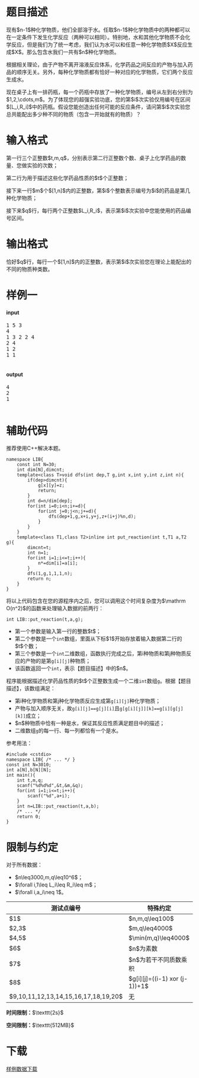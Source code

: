 # 题目描述

<p>现有$n-1$种化学物质，他们全部溶于水。任取$n-1$种化学物质中的两种都可以在一定条件下发生化学反应（两种可以相同）。特别地，水和其他化学物质不会化学反应，但是我们为了统一考虑，我们认为水可以和任意一种化学物质$X$反应生成$X$。那么包含水我们一共有$n$种化学物质。</p>
<p>根据相关理论，由于产物不离开溶液反应体系，化学药品之间反应的产物与加入药品的顺序无关。另外，每种化学物质都有恰好一种对应的化学物质，它们两个反应生成水。</p>
<p>现在桌子上有一排药瓶，每一个药瓶中存放了一种化学物质，编号从左到右分别为$1,2,\cdots,m$。为了体现您的超强实验功底，您的第$i$次实验仅用编号在区间$[L_i,R_i]$中的药瓶。假设您能创造出任何可能的反应条件，请问第$i$次实验您总共能配出多少种不同的物质（包含一开始就有的物质）？</p>

# 输入格式


<p>第一行三个正整数$t,m,q$，分别表示第二行正整数个数、桌子上化学药品的数量、您做实验的次数；</p>
<p>第二行为用于描述这些化学药品性质的$t$个正整数；</p>
<p>接下来一行$m$个$[1,n]$内的正整数，第$i$个整数表示编号为$i$的药品是第几种化学物质；</p>
<p>接下来$q$行，每行两个正整数$L_i,R_i$，表示第$i$次实验中您能使用的药品编号区间。</p>

# 输出格式


<p>恰好$q$行，每行一个$[1,n]$内的正整数，表示第$i$次实验您在理论上能配出的不同的物质种类数。</p>

# 样例一


<h4>input</h4>
<pre>1 5 3
4
1 3 2 2 4
2 4
1 2
1 1

</pre>

<h4>output</h4>
<pre>4
2
1

</pre>


# 辅助代码


<p>推荐使用C++解决本题。</p>
<pre><code class="sh_cpp">namespace LIB{
    const int N=30;
    int dim[N],dimcnt;
    template&lt;class T&gt;void dfs(int dep,T g,int x,int y,int z,int n){
        if(dep&gt;dimcnt){
            g[x][y]=z;
            return;
        }
        int d=n/dim[dep];
        for(int i=0;i&lt;n;i+=d){
            for(int j=0;j&lt;n;j+=d){
                dfs(dep+1,g,x+i,y+j,z+(i+j)%n,d);
            }
        }
    }
    template&lt;class T1,class T2&gt;inline int put_reaction(int t,T1 a,T2 g){
        dimcnt=t;
        int n=1;
        for(int i=1;i&lt;=t;i++){
            n*=dim[i]=a[i];
        }
        dfs(1,g,1,1,1,n);
        return n;
    }
}</code></pre>
<p>将以上代码包含在您的源程序内之后，您可以调用这个时间复杂度为$\mathrm O(n^2)$的函数来处理输入数据的前两行：</p>
<pre><code class="sh_cpp">int LIB::put_reaction(t,a,g);</code></pre>
<ul><li>第一个参数是输入第一行的整数$t$；</li>
<li>第二个参数是一个<code>int</code>数组，里面从下标$1$开始存放着输入数据第二行的$t$个数；</li>
<li>第三个参数是一个<code>int</code>二维数组，函数执行完成之后，第i种物质和第j种物质反应的产物的是第<code>g[i][j]</code>种物质；</li>
<li>该函数返回一个<code>int</code>，表示【题目描述】中的$n$。</li>
</ul><p>程序能根据描述化学药品性质的$t$个正整数生成一个二维<code>int</code>数组<code>g</code>。根据【题目描述】，该数组满足：</p>
<ul><li>第i种化学物质和第j种化学物质反应生成第<code>g[i][j]</code>种化学物质；</li>
<li>产物与加入顺序无关，故<code>g[i][j]==g[j][i]</code>且<code>g[g[i][j]][k]==g[i][g[j][k]]</code>成立；</li>
<li>$n$种物质中恰有一种是水，保证其反应性质满足题目中的描述；</li>
<li>二维数组<code>g</code>的每一行、每一列都恰有一个是水。</li>
</ul><p>参考用法：</p>
<pre><code class="sh_cpp">#include &lt;cstdio&gt;
namespace LIB{ /* ... */ }
const int N=3010;
int a[N],b[N][N];
int main(){
    int t,m,q;
    scanf(&#34;%d%d%d&#34;,&amp;t,&amp;m,&amp;q);
    for(int i=1;i&lt;=t;i++){
        scanf(&#34;%d&#34;,a+i);
    }
    int n=LIB::put_reaction(t,a,b);
    /* ... */
    return 0;
}</code></pre>

# 限制与约定


<p>对于所有数据：</p>
<ul><li>$n\leq3000,m,q\leq10^6$；</li>
<li>$\forall i,1\leq L_i\leq R_i\leq m$；</li>
<li>$\forall i,a_i\neq 1$。</li>
</ul><div class="table-responsive"><table class="table table-bordered table-text-center table-vertical-middle"><thead><tr><th width="200">测试点编号</th><th>特殊约定</th>
    </tr></thead><tbody><tr><td>$1$</td><td>$n,m,q\leq100$</td></tr><tr><td>$2,3$</td><td>$m,q\leq4000$</td></tr><tr><td>$4,5$</td><td>$\min(m,q)\leq4000$</td></tr><tr><td>$6$</td><td>$n$为素数</td></tr><tr><td>$7$</td><td>$n$为若干不同质数乘积</td></tr><tr><td>$8$</td><td>$g[i][j]=((i-1) xor (j-1))+1$</td></tr><tr><td>$9,10,11,12,13,14,15,16,17,18,19,20$</td><td>无</td></tr></tbody></table></div>

<p><strong>时间限制：</strong>$\texttt{2s}$</p>
<p><strong>空间限制：</strong>$\texttt{512MB}$</p>

# 下载


<p><a href="/download.php?type=problem&amp;id=427">样例数据下载</a></p>
